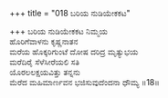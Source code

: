 +++
title = "018 ಬರಿಯ ನುಡಿಯೇಕಕಟ"

+++
ಬರಿಯ ನುಡಿಯೇಕಕಟ ನಿಮ್ಮಯ  
ಹೊರಿಗೆವಾಳನು ಕೃಷ್ಣನಾತನ  
ಮರೆಯ ಹೊಕ್ಕರಿಗುಂಟೆ ದೋಷ ದರಿದ್ರ ಮೃತ್ಯುಭಯ  
ಮರೆದಿರೈ ಸೆಳೆಸೀರೆಯಲಿ ಸತಿ  
ಯೊರಲಲಕ್ಷಯವಿತ್ತು ತನ್ನನು      
ಮೆರೆದ ಮಹಿಮಾರ್ಣವನ ಭಜಿಸುವುದೆಂದನಾ ಧೌಮ್ಯ       ॥18॥